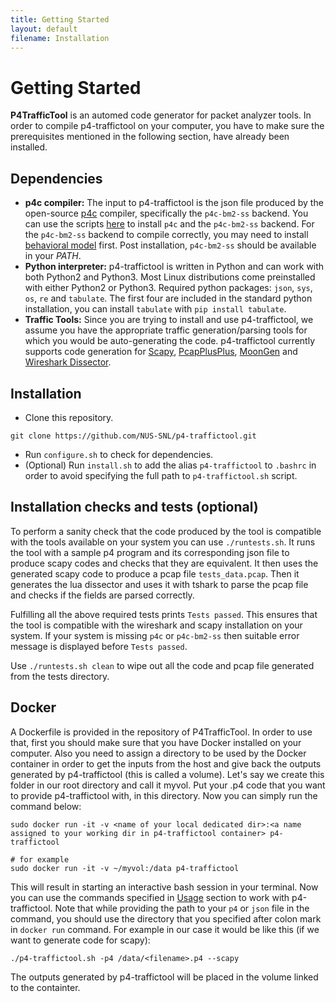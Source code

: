 ```yaml
---
title: Getting Started
layout: default
filename: Installation
--- 
```

# Getting Started
**P4TrafficTool** is an automed code generator for packet analyzer tools. In order to compile p4-traffictool on your computer, you have to make sure the prerequisites mentioned in the following section, have already been installed. 
## Dependencies
* **p4c compiler:**  The input to p4-traffictool is the json file produced by the open-source [p4c](https://github.com/p4lang/p4c) compiler, specifically the `p4c-bm2-ss` backend. You can use the scripts [here](https://github.com/jafingerhut/p4-guide) to install `p4c` and the `p4c-bm2-ss` backend. For the `p4c-bm2-ss` backend to compile correctly, you may need to install [behavioral model](https://github.com/p4lang/behavioral-model) first. Post installation, `p4c-bm2-ss` should be available in your _PATH_. 
* **Python interpreter:**  p4-traffictool is written in Python and can work with both Python2 and Python3. Most Linux distributions come preinstalled with either Python2 or Python3. Required python packages: `json`, `sys`, `os`, `re` and `tabulate`. The first four are included in the standard python installation, you can install `tabulate` with `pip install tabulate`.
* **Traffic Tools:**  Since you are trying to install and use p4-traffictool, we assume you have the appropriate traffic generation/parsing tools for which you would be auto-generating the code. p4-traffictool currently supports code generation for [Scapy](https://scapy.net), [PcapPlusPlus](https://github.com/seladb/PcapPlusPlus), [MoonGen](https://github.com/emmericp/MoonGen/) and [Wireshark Dissector](https://wiki.wireshark.org/Lua/Dissectors).

## Installation
* Clone this repository. 
```shell
git clone https://github.com/NUS-SNL/p4-traffictool.git
```
* Run `configure.sh` to check for dependencies.
* (Optional) Run `install.sh` to add the alias `p4-traffictool` to `.bashrc` in order to avoid specifying the full path to `p4-traffictool.sh` script.

## Installation checks and tests (optional)
To perform a sanity check that the code produced by the tool is compatible with the tools available on your system you can use `./runtests.sh`. It runs the tool with a sample p4 program and its corresponding json file to produce scapy codes and checks that they are equivalent.
It then uses the generated scapy code to produce a pcap file `tests_data.pcap`. Then it generates the lua dissector and uses it with tshark to parse the pcap file and checks if the fields are parsed correctly.

Fulfilling all the above required tests prints `Tests passed`. This ensures that the tool is compatible with the wireshark and scapy installation on your system. If your system is missing `p4c` or `p4c-bm2-ss` then suitable error message is displayed before `Tests passed`.

Use `./runtests.sh clean` to wipe out all the code and pcap file generated from the tests directory.
## Docker
A Dockerfile is provided in the repository of P4TrafficTool. In order to use that, first you should make sure that you have Docker installed on your computer. Also you need to assign a directory to be used by the Docker container in order to get the inputs from the host and give back the outputs generated by p4-traffictool (this is called a volume). Let's say we create this folder in our root directory and call it myvol. Put your .p4 code that you want to provide p4-traffictool with, in this directory. Now you can simply run the command below:

```shell
sudo docker run -it -v <name of your local dedicated dir>:<a name assigned to your working dir in p4-traffictool container> p4-traffictool

# for example
sudo docker run -it -v ~/myvol:/data p4-traffictool
```
This will result in starting an interactive bash session in your terminal. Now you can use the commands specified in [Usage](https://nus-snl.github.io/p4-traffictool/Usage.html) section to work with p4-traffictool. Note that while providing the path to your `p4` or `json` file in the command, you should use the directory that you specified after colon mark in `docker run` command. For example in our case it would be like this (if we want to generate code for scapy):

```shell 
./p4-traffictool.sh -p4 /data/<filename>.p4 --scapy
```

The outputs generated by p4-traffictool will be placed in the volume linked to the containter.

